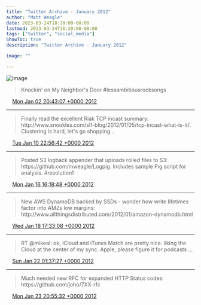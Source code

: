 ```yaml
---
title: "Twitter Archive - January 2012"
author: "Matt Weagle"
date: 2023-03-24T18:20:00-08:00
lastmod: 2023-03-24T18:20:00-08:00
tags: ["twitter", "social_media"]
ShowToc: true
description: "Twitter Archive - January 2012"

image: ""

---
```

![image](/sadtwitterbird3.jpg)

> Knockin' on My Neighbor's Door \#lessambitiousrocksongs

<img src="./media/tweet.ico" width="12" /> [Mon Jan 02 20:43:07 +0000 2012](https://twitter.com/mweagle/status/153939398197657602)

----

> Finally read the excellent Riak TCP incast summary: http://www\.snookles\.com/slf\-blog/2012/01/05/tcp\-incast\-what\-is\-it/\.  Clustering is hard, let's go shopping…

<img src="./media/tweet.ico" width="12" /> [Tue Jan 10 22:56:42 +0000 2012](https://twitter.com/mweagle/status/156872118829711360)

----

> Posted S3 logback appender that uploads rolled files to S3: https://github\.com/mweagle/Logpig\.  Includes sample Pig script for analysis\.  \#resolution1

<img src="./media/tweet.ico" width="12" /> [Mon Jan 16 16:18:48 +0000 2012](https://twitter.com/mweagle/status/158946311842963459)

----

> New AWS DynamoDB backed by SSDs \- wonder how write lifetimes factor into AMZs low margins: http://www\.allthingsdistributed\.com/2012/01/amazon\-dynamodb\.html

<img src="./media/tweet.ico" width="12" /> [Wed Jan 18 17:33:08 +0000 2012](https://twitter.com/mweagle/status/159689794052558851)

----

> RT @mikeal: ok, iCloud and iTunes Match are pretty nice\. liking the Cloud at the center of my sync\. Apple, please figure it for podcasts \.\.\.

<img src="./media/tweet.ico" width="12" /> [Sun Jan 22 01:37:27 +0000 2012](https://twitter.com/mweagle/status/160898840893984768)

----

> Much needed new RFC for expanded HTTP Status codes: https://github\.com/joho/7XX\-rfc

<img src="./media/tweet.ico" width="12" /> [Mon Jan 23 20:55:32 +0000 2012](https://twitter.com/mweagle/status/161552670287601664)